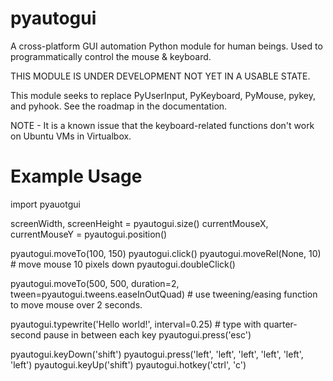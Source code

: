 pyautogui
=========

A cross-platform GUI automation Python module for human beings. Used to programmatically control the mouse &amp; keyboard.

THIS MODULE IS UNDER DEVELOPMENT NOT YET IN A USABLE STATE.

This module seeks to replace PyUserInput, PyKeyboard, PyMouse, pykey, and pyhook. See the roadmap in the documentation.

NOTE - It is a known issue that the keyboard-related functions don't work on Ubuntu VMs in Virtualbox.


Example Usage
=============

import pyauotgui

screenWidth, screenHeight = pyautogui.size()
currentMouseX, currentMouseY = pyautogui.position()

pyautogui.moveTo(100, 150)
pyautogui.click()
pyautogui.moveRel(None, 10)  # move mouse 10 pixels down
pyautogui.doubleClick()

pyautogui.moveTo(500, 500, duration=2, tween=pyautogui.tweens.easeInOutQuad)  # use tweening/easing function to move mouse over 2 seconds.

pyautogui.typewrite('Hello world!', interval=0.25)  # type with quarter-second pause in between each key
pyautogui.press('esc')

pyautogui.keyDown('shift')
pyautogui.press('left', 'left', 'left', 'left', 'left', 'left')
pyautogui.keyUp('shift')
pyautogui.hotkey('ctrl', 'c')
